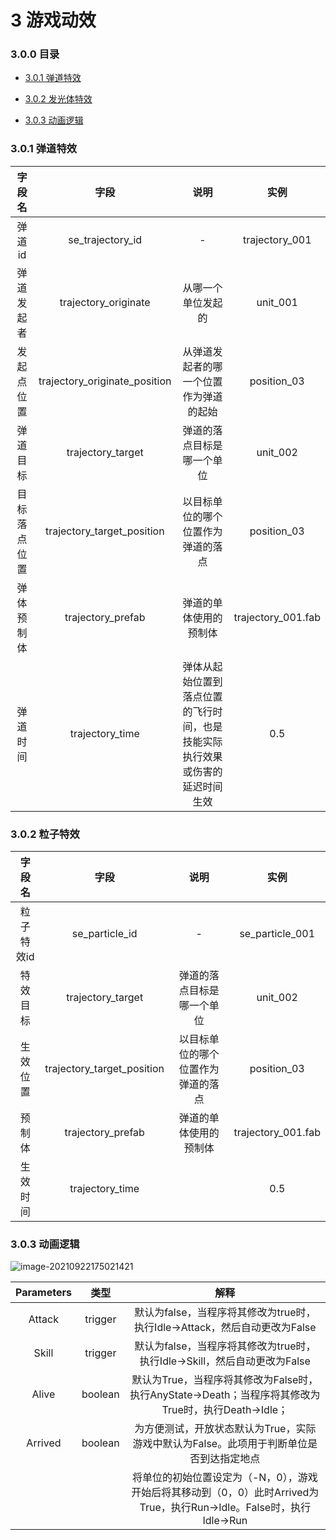 #  3 游戏动效

### 3.0.0 目录

- [<div>3.0.1 弹道特效</div>](#301)

- [<div>3.0.2 发光体特效</div>](#302)

- [<div>3.0.3 动画逻辑</div>](#303)

  


### 3.0.1 弹道特效<div id='301'>

|    字段名    |             字段              |                             说明                             |        实例        |
| :----------: | :---------------------------: | :----------------------------------------------------------: | :----------------: |
|    弹道id    |       se_trajectory_id        |                              -                               |   trajectory_001   |
|  弹道发起者  |     trajectory_originate      |                      从哪一个单位发起的                      |      unit_001      |
|  发起点位置  | trajectory_originate_position |            从弹道发起者的哪一个位置作为弹道的起始            |    position_03     |
|   弹道目标   |       trajectory_target       |                  弹道的落点目标是哪一个单位                  |      unit_002      |
| 目标落点位置 |  trajectory_target_position   |              以目标单位的哪个位置作为弹道的落点              |    position_03     |
|  弹体预制体  |       trajectory_prefab       |                    弹道的单体使用的预制体                    | trajectory_001.fab |
|   弹道时间   |        trajectory_time        | 弹体从起始位置到落点位置的飞行时间，也是技能实际执行效果或伤害的延迟时间生效 |        0.5         |



### 3.0.2 粒子特效<div id='302'>

|   字段名   |            字段            |                说明                |        实例        |
| :--------: | :------------------------: | :--------------------------------: | :----------------: |
| 粒子特效id |       se_particle_id       |                 -                  |  se_particle_001   |
|  特效目标  |     trajectory_target      |     弹道的落点目标是哪一个单位     |      unit_002      |
|  生效位置  | trajectory_target_position | 以目标单位的哪个位置作为弹道的落点 |    position_03     |
|   预制体   |     trajectory_prefab      |       弹道的单体使用的预制体       | trajectory_001.fab |
|  生效时间  |      trajectory_time       |                                    |        0.5         |





### 3.0.3 动画逻辑<div id='303'>

![image-20210922175021421](https://i.loli.net/2021/09/22/iuVRGEgePf1FY67.png)

| Parameters |  类型   |                             解释                             |
| :--------: | :-----: | :----------------------------------------------------------: |
|   Attack   | trigger | 默认为false，当程序将其修改为true时，执行Idle->Attack，然后自动更改为False |
|   Skill    | trigger | 默认为false，当程序将其修改为true时，执行Idle->Skill，然后自动更改为False |
|   Alive    | boolean | 默认为True，当程序将其修改为False时，执行AnyState->Death；当程序将其修改为True时，执行Death->Idle； |
|  Arrived   | boolean | 为方便测试，开放状态默认为True，实际游戏中默认为False。此项用于判断单位是否到达指定地点 |
|            |         | 将单位的初始位置设定为（-N，0），游戏开始后将其移动到（0，0）此时Arrived为True，执行Run->Idle。False时，执行Idle->Run |

